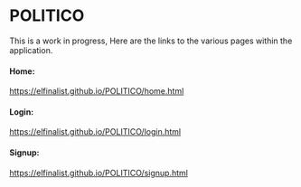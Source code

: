 # POLITICO
This is a work in progress, Here are the links to the various pages within the application.

#### Home:
https://elfinalist.github.io/POLITICO/home.html

#### Login:
https://elfinalist.github.io/POLITICO/login.html

#### Signup:
https://elfinalist.github.io/POLITICO/signup.html
